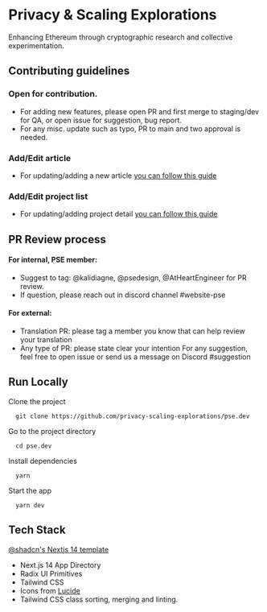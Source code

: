 # Privacy & Scaling Explorations

Enhancing Ethereum through cryptographic research and collective experimentation.

## Contributing guidelines

### Open for contribution.

- For adding new features, please open PR and first merge to staging/dev for QA, or open issue for suggestion, bug report.
- For any misc. update such as typo, PR to main and two approval is needed.

### Add/Edit article

- For updating/adding a new article [you can follow this guide](https://github.com/privacy-scaling-explorations/pse.dev/blob/main/content/articles/README.md)

### Add/Edit project list

- For updating/adding project detail [you can follow this guide](https://github.com/privacy-scaling-explorations/pse.dev/blob/main/content/projects/_README.md)

## PR Review process

#### For internal, PSE member:

- Suggest to tag: @kalidiagne, @psedesign, @AtHeartEngineer for PR review.
- If question, please reach out in discord channel #website-pse

#### For external:

- Translation PR: please tag a member you know that can help review your translation
- Any type of PR: please state clear your intention
  For any suggestion, feel free to open issue or send us a message on Discord #suggestion

## Run Locally

Clone the project

```commandline
  git clone https://github.com/privacy-scaling-explorations/pse.dev
```

Go to the project directory

```commandline
  cd pse.dev
```

Install dependencies

```commandline
  yarn
```

Start the app

```commandline
  yarn dev
```

## Tech Stack

[@shadcn's Nextjs 14 template](https://github.com/shadcn/next-template)

- Next.js 14 App Directory
- Radix UI Primitives
- Tailwind CSS
- Icons from [Lucide](https://lucide.dev)
- Tailwind CSS class sorting, merging and linting.
